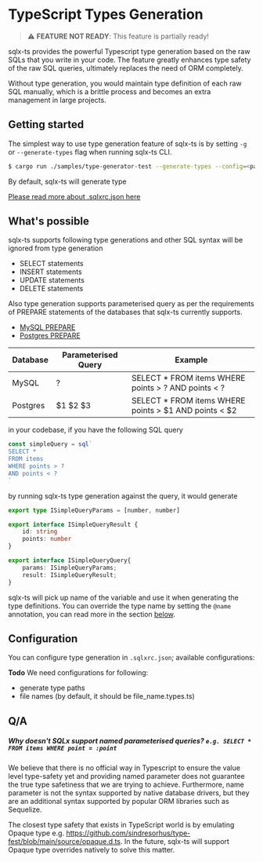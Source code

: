 # TypeScript Types Generation

> ⚠️ **FEATURE NOT READY**: This feature is partially ready!

sqlx-ts provides the powerful Typescript type generation based on the raw SQLs that you write in your code.
The feature greatly enhances type safety of the raw SQL queries, ultimately replaces the need of ORM completely.

Without type generation, you would maintain type definition of each raw SQL manually, which is a brittle process and
becomes an extra management in large projects.

## Getting started

The simplest way to use type generation feature of sqlx-ts is by setting `-g` or `--generate-types` flag when running sqlx-ts CLI.


```bash
$ cargo run ./samples/type-generator-test --generate-types --config=<path to .sqlxrc.json>
```

By default, sqlx-ts will generate type

[Please read more about .sqlxrc.json here](./2.1.configs-file-based.md)

## What's possible

sqlx-ts supports following type generations and other SQL syntax will be ignored from type generation

- SELECT statements
- INSERT statements
- UPDATE statements
- DELETE statements

Also type generation supports parameterised query as per the requirements of PREPARE statements of the databases
that sqlx-ts currently supports.
- [MySQL PREPARE](https://dev.mysql.com/doc/refman/8.0/en/prepare.html)
- [Postgres PREPARE](https://www.postgresql.org/docs/current/sql-prepare.html)

| Database | Parameterised Query | Example                                               |
|----------|---------------------|-------------------------------------------------------|
| MySQL    | ?                   | SELECT * FROM items WHERE points > ? AND points < ?   |
| Postgres | $1 $2 $3            | SELECT * FROM items WHERE points > $1 AND points < $2 |

in your codebase, if you have the following SQL query

```typescript
const simpleQuery = sql`
SELECT *
FROM items
WHERE points > ?
AND points < ?
`
```

by running sqlx-ts type generation against the query, it would generate

```typescript
export type ISimpleQueryParams = [number, number]

export interface ISimpleQueryResult {
    id: string
    points: number
}

export interface ISimpleQueryQuery{
    params: ISimpleQueryParams;
    result: ISimpleQueryResult;
}
```

sqlx-ts will pick up name of the variable and use it when generating the type definitions. You can override 
the type name by setting the `@name` annotation, you can read more in the section [below](#annotations).

## Configuration

You can configure type generation in `.sqlxrc.json`; available configurations:

**Todo**
We need configurations for following:
- generate type paths
- file names (by default, it should be file_name.types.ts)

## Q/A

##### Why doesn't SQLx support named parameterised queries? `e.g. SELECT * FROM items WHERE point = :point`

We believe that there is no official way in Typescript to ensure the value level type-safety yet and providing named parameter does not guarantee
the true type safetiness that we are trying to achieve. Furthermore, name parameter is not the syntax supported by native database drivers, but 
they are an additional syntax supported by popular ORM libraries such as Sequelize.

The closest type safety that exists in TypeScript world is by emulating Opaque type e.g. https://github.com/sindresorhus/type-fest/blob/main/source/opaque.d.ts.
In the future, sqlx-ts will support Opaque type overrides natively to solve this matter.

